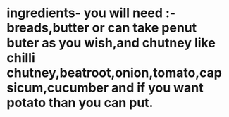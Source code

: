 # ingredients- you will need :- breads,butter or can take penut buter as you wish,and chutney like chilli chutney,beatroot,onion,tomato,capsicum,cucumber and if you want potato than you can put.